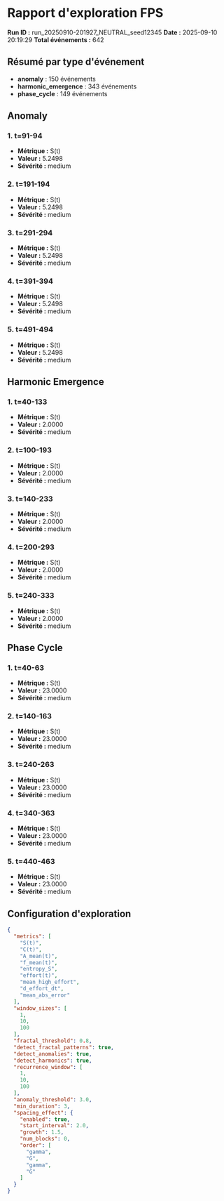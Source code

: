 # Rapport d'exploration FPS

**Run ID :** run_20250910-201927_NEUTRAL_seed12345
**Date :** 2025-09-10 20:19:29
**Total événements :** 642

## Résumé par type d'événement

- **anomaly** : 150 événements
- **harmonic_emergence** : 343 événements
- **phase_cycle** : 149 événements

## Anomaly

### 1. t=91-94
- **Métrique :** S(t)
- **Valeur :** 5.2498
- **Sévérité :** medium

### 2. t=191-194
- **Métrique :** S(t)
- **Valeur :** 5.2498
- **Sévérité :** medium

### 3. t=291-294
- **Métrique :** S(t)
- **Valeur :** 5.2498
- **Sévérité :** medium

### 4. t=391-394
- **Métrique :** S(t)
- **Valeur :** 5.2498
- **Sévérité :** medium

### 5. t=491-494
- **Métrique :** S(t)
- **Valeur :** 5.2498
- **Sévérité :** medium

## Harmonic Emergence

### 1. t=40-133
- **Métrique :** S(t)
- **Valeur :** 2.0000
- **Sévérité :** medium

### 2. t=100-193
- **Métrique :** S(t)
- **Valeur :** 2.0000
- **Sévérité :** medium

### 3. t=140-233
- **Métrique :** S(t)
- **Valeur :** 2.0000
- **Sévérité :** medium

### 4. t=200-293
- **Métrique :** S(t)
- **Valeur :** 2.0000
- **Sévérité :** medium

### 5. t=240-333
- **Métrique :** S(t)
- **Valeur :** 2.0000
- **Sévérité :** medium

## Phase Cycle

### 1. t=40-63
- **Métrique :** S(t)
- **Valeur :** 23.0000
- **Sévérité :** medium

### 2. t=140-163
- **Métrique :** S(t)
- **Valeur :** 23.0000
- **Sévérité :** medium

### 3. t=240-263
- **Métrique :** S(t)
- **Valeur :** 23.0000
- **Sévérité :** medium

### 4. t=340-363
- **Métrique :** S(t)
- **Valeur :** 23.0000
- **Sévérité :** medium

### 5. t=440-463
- **Métrique :** S(t)
- **Valeur :** 23.0000
- **Sévérité :** medium

## Configuration d'exploration

```json
{
  "metrics": [
    "S(t)",
    "C(t)",
    "A_mean(t)",
    "f_mean(t)",
    "entropy_S",
    "effort(t)",
    "mean_high_effort",
    "d_effort_dt",
    "mean_abs_error"
  ],
  "window_sizes": [
    1,
    10,
    100
  ],
  "fractal_threshold": 0.8,
  "detect_fractal_patterns": true,
  "detect_anomalies": true,
  "detect_harmonics": true,
  "recurrence_window": [
    1,
    10,
    100
  ],
  "anomaly_threshold": 3.0,
  "min_duration": 3,
  "spacing_effect": {
    "enabled": true,
    "start_interval": 2.0,
    "growth": 1.5,
    "num_blocks": 0,
    "order": [
      "gamma",
      "G",
      "gamma",
      "G"
    ]
  }
}
```
